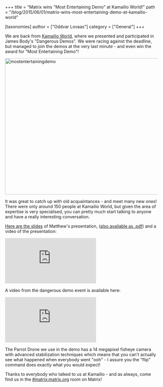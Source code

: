 +++
title = "Matrix wins \"Most Entertaining Demo\" at Kamailio World!"
path = "/blog/2015/06/01/matrix-wins-most-entertaining-demo-at-kamailio-world"

[taxonomies]
author = ["Oddvar Lovaas"]
category = ["General"]
+++

We are back from <a href="http://matrix.org/blog/2015/05/26/next-up-kamailio-world/">Kamailio World</a>, where we presented and participated in James Body's "Dangerous Demos". We were racing against the deadline, but managed to join the demos at the very last minute - and even win the award for "Most Entertaining Demo"!

<a href="http://matrix.org/blog/wp-content/uploads/2015/06/mostentertainingdemo1.jpg"><img src="http://matrix.org/blog/wp-content/uploads/2015/06/mostentertainingdemo1.jpg" alt="mostentertainingdemo" width="600" height="450" class="aligncenter size-full wp-image-1055" /></a>

It was great to catch up with old acquaintances - and meet many new ones! There were only around 150 people at Kamailio World, but given the area of expertise is very specialised, you can pretty much start talking to anyone and have a really interesting conversation.

<a href="http://matrix.org/blog/wp-content/uploads/2015/06/2015-05-29-Matrix-KamailioWorld.pptx">Here are the slides</a> of Matthew's presentation, (<a href="http://matrix.org/blog/wp-content/uploads/2015/06/2015-05-29-Matrix-KamailioWorld.pdf">also available as .pdf</a>) and a video of the presentation:

<iframe src="https://www.youtube.com/embed/E0uMm04MIuk" frameborder="0" allow="accelerometer; autoplay; clipboard-write; encrypted-media; gyroscope; picture-in-picture" allowfullscreen></iframe>

A video from the dangerous demo event is available here:

<iframe src="https://www.youtube.com/embed/D7jZSYkXqt4?start=2630" frameborder="0" allow="accelerometer; autoplay; clipboard-write; encrypted-media; gyroscope; picture-in-picture" allowfullscreen></iframe>

The Parrot Drone we use in the demo has a 14 megapixel fisheye camera with advanced stabilization techniques which means that you can't actually see what happened when everybody went "ooh" - I assure you the "flip" command does exactly what you would expect!

Thanks to everybody who talked to us at Kamailio - and as always, come find us in the <a href="/beta/#/room/#matrix:matrix.org" title="#matrix:matrix.org">#matrix:matrix.org</a> room on Matrix! 
